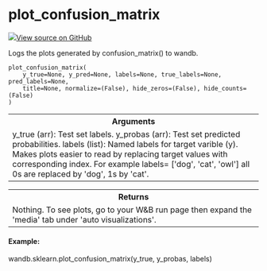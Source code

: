 # plot_confusion_matrix



[![](https://www.tensorflow.org/images/GitHub-Mark-32px.png)View source on GitHub](https://www.github.com/wandb/client/tree/v0.10.27/wandb/sklearn/__init__.py#L506-L549)




Logs the plots generated by confusion_matrix() to wandb.

<pre><code>plot_confusion_matrix(
    y_true=None, y_pred=None, labels=None, true_labels=None, pred_labels=None,
    title=None, normalize=(False), hide_zeros=(False), hide_counts=(False)
)</code></pre>





<!-- Tabular view -->
<table>
<tr><th>Arguments</th></tr>
<tr>
<td>
y_true (arr): Test set labels.
y_probas (arr): Test set predicted probabilities.
labels (list): Named labels for target varible (y). Makes plots easier to
read by replacing target values with corresponding index.
For example labels= ['dog', 'cat', 'owl'] all 0s are
replaced by 'dog', 1s by 'cat'.
</td>
</tr>

</table>



<!-- Tabular view -->
<table>
<tr><th>Returns</th></tr>
<tr>
<td>
Nothing. To see plots, go to your W&B run page then expand the 'media' tab
under 'auto visualizations'.
</td>
</tr>

</table>



#### Example:

wandb.sklearn.plot_confusion_matrix(y_true, y_probas, labels)
